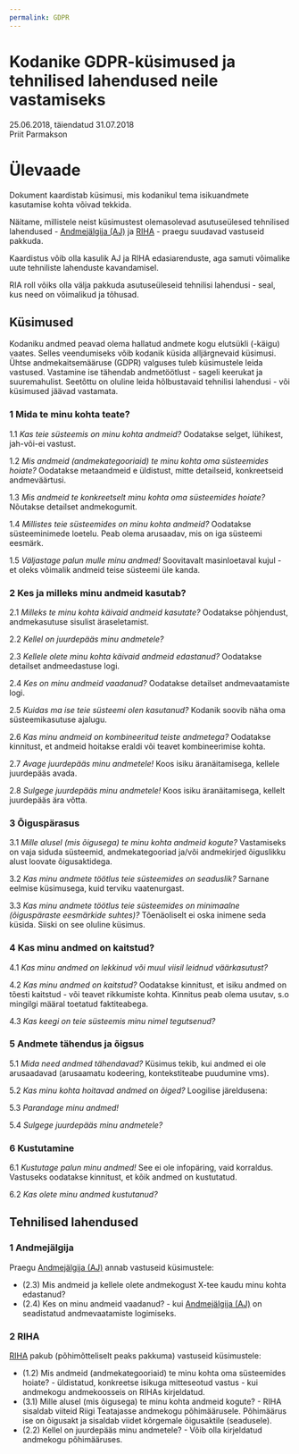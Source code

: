 ```yaml
---
permalink: GDPR
---
```


# Kodanike GDPR-küsimused ja tehnilised lahendused neile vastamiseks

25.06.2018, täiendatud 31.07.2018<br>
Priit Parmakson

# Ülevaade

Dokument kaardistab küsimusi, mis kodanikul tema isikuandmete kasutamise kohta võivad tekkida.

Näitame, millistele neist küsimustest olemasolevad asutuseülesed tehnilised lahendused -  [Andmejälgija (AJ)](https://github.com/e-gov/AJ) ja [RIHA](http://www.riha.ee/) - praegu suudavad vastuseid pakkuda.

Kaardistus võib olla kasulik AJ ja RIHA edasiarenduste, aga samuti võimalike uute tehniliste lahenduste kavandamisel.

RIA roll võiks olla välja pakkuda asutuseüleseid tehnilisi lahendusi - seal, kus need on võimalikud ja tõhusad.

## Küsimused

Kodaniku andmed peavad olema hallatud andmete kogu elutsükli (-käigu) vaates. Selles veendumiseks võib kodanik küsida alljärgnevaid küsimusi. Ühtse andmekaitsemääruse (GDPR) valguses tuleb  küsimustele leida vastused. Vastamine ise tähendab andmetöötlust - sageli keerukat ja suuremahulist. Seetõttu on oluline leida hõlbustavaid tehnilisi lahendusi - või küsimused jäävad vastamata.

### 1 Mida te minu kohta teate?

1.1 _Kas teie süsteemis on minu kohta andmeid?_ Oodatakse selget, lühikest, jah-või-ei vastust.

1.2  _Mis andmeid (andmekategooriaid) te minu kohta oma süsteemides hoiate?_ Oodatakse metaandmeid e üldistust, mitte detailseid, konkreetseid andmeväärtusi.

1.3  _Mis andmeid te konkreetselt minu kohta oma süsteemides hoiate?_ Nõutakse detailset andmekogumit.

1.4 _Millistes teie süsteemides on minu kohta andmeid?_ Oodatakse süsteeminimede loetelu. Peab olema arusaadav, mis on iga süsteemi eesmärk.

1.5 _Väljastage palun mulle minu andmed!_ Soovitavalt masinloetaval kujul - et oleks võimalik andmeid teise süsteemi üle kanda.

### 2 Kes ja milleks minu andmeid kasutab?

2.1  _Milleks te minu kohta käivaid andmeid kasutate?_ Oodatakse põhjendust, andmekasutuse sisulist äraseletamist.

2.2 _Kellel on juurdepääs minu andmetele?_ 

2.3 _Kellele olete minu kohta käivaid andmeid edastanud?_ Oodatakse detailset andmeedastuse logi.

2.4 _Kes on minu andmeid vaadanud?_ Oodatakse detailset andmevaatamiste logi.

2.5 _Kuidas ma ise teie süsteemi olen kasutanud?_ Kodanik soovib näha oma süsteemikasutuse ajalugu.

2.6 _Kas minu andmeid on kombineeritud teiste andmetega?_ Oodatakse kinnitust, et andmeid hoitakse eraldi või teavet kombineerimise kohta.

2.7 _Avage juurdepääs minu andmetele!_ Koos isiku äranäitamisega, kellele juurdepääs avada.

2.8 _Sulgege juurdepääs minu andmetele!_ Koos isiku äranäitamisega, kellelt juurdepääs ära võtta.

### 3 Õiguspärasus

3.1 _Mille alusel (mis õigusega) te minu kohta andmeid kogute?_ Vastamiseks on vaja siduda süsteemid, andmekategooriad ja/või andmekirjed õiguslikku alust loovate õigusaktidega.

3.2 _Kas minu andmete töötlus teie süsteemides on seaduslik?_ Sarnane eelmise küsimusega, kuid terviku vaatenurgast.

3.3 _Kas minu andmete töötlus teie süsteemides on minimaalne (õiguspäraste eesmärkide suhtes)?_ Tõenäoliselt ei oska inimene seda küsida. Siiski on see oluline küsimus.

### 4 Kas minu andmed on kaitstud?

4.1 _Kas minu andmed on lekkinud või muul viisil leidnud väärkasutust?_ 

4.2 _Kas minu andmed on kaitstud?_ Oodatakse kinnitust, et isiku andmed on tõesti kaitstud - või teavet rikkumiste kohta. Kinnitus peab olema usutav, s.o mingilgi määral toetatud faktiteabega.

4.3 _Kas keegi on teie süsteemis minu nimel tegutsenud?_

### 5 Andmete tähendus ja õigsus

5.1 _Mida need andmed tähendavad?_ Küsimus tekib, kui andmed ei ole arusaadavad (arusaamatu kodeering, kontekstiteabe puudumine vms).

5.2 _Kas minu kohta hoitavad andmed on õiged?_ Loogilise järeldusena:

5.3 _Parandage minu andmed!_

5.4 _Sulgege juurdepääs minu andmetele?_

### 6 Kustutamine

6.1  _Kustutage palun minu andmed!_ See ei ole infopäring, vaid korraldus. Vastuseks oodatakse kinnitust, et kõik andmed on kustutatud.

6.2 _Kas olete minu andmed kustutanud?_ 

## Tehnilised lahendused

### 1 Andmejälgija

Praegu [Andmejälgija (AJ)](https://github.com/e-gov/AJ) annab vastuseid küsimustele:

- (2.3) Mis andmeid ja kellele olete andmekogust X-tee kaudu minu kohta edastanud?
- (2.4) Kes on minu andmeid vaadanud? - kui [Andmejälgija (AJ)](https://github.com/e-gov/AJ) on seadistatud andmevaatamiste logimiseks.

### 2 RIHA

[RIHA](http://www.riha.ee/) pakub (põhimõtteliselt peaks pakkuma) vastuseid küsimustele:
- (1.2) Mis andmeid (andmekategooriaid) te minu kohta oma süsteemides hoiate? - üldistatud, konkreetse isikuga mitteseotud vastus - kui andmekogu andmekoosseis on RIHAs kirjeldatud.
- (3.1) Mille alusel (mis õigusega) te minu kohta andmeid kogute? - RIHA sisaldab viiteid Riigi Teatajasse andmekogu põhimäärusele. Põhimäärus ise on õigusakt ja sisaldab viidet kõrgemale õigusaktile (seadusele).
- (2.2) Kellel on juurdepääs minu andmetele? - Võib olla kirjeldatud andmekogu põhimääruses.